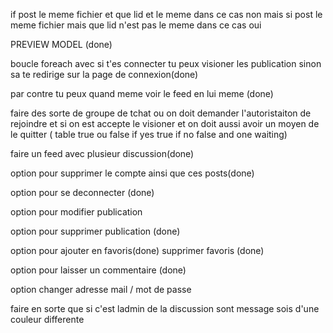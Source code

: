 if post le meme fichier et que lid et le meme dans ce cas non mais si  post le meme fichier mais que lid n'est pas le meme dans ce cas oui


PREVIEW MODEL (done)


boucle foreach avec si t'es connecter tu peux visioner les publication sinon sa te redirige sur la page de connexion(done)

par contre tu peux quand meme voir le feed en lui meme (done)



faire des sorte de groupe de tchat ou on doit demander l'autoristaiton de rejoindre et si on est accepte le visioner et on doit aussi avoir un moyen de le quitter ( table true ou false if yes true if no false and one waiting)


faire un feed avec plusieur discussion(done)


option pour supprimer le compte ainsi que ces posts(done)


option pour se deconnecter (done)


option pour modifier publication 

option pour supprimer publication (done)


option pour ajouter en favoris(done)
supprimer favoris (done)


option pour laisser un commentaire (done)

option changer adresse mail / mot de passe


faire en sorte que si c'est ladmin de la discussion sont message sois d'une couleur differente



